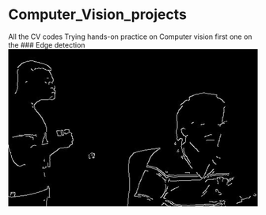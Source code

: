 # Computer_Vision_projects
All the CV codes
Trying hands-on practice on Computer vision 
first one on the  ### Edge detection
![alt text](https://github.com/chaets/Computer_Vision_projects/blob/master/Color%20Filetering/Edge_Detection.JPG)
